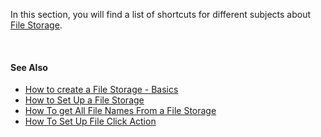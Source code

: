 In this section, you will find a list of shortcuts for different subjects about  [File Storage](../../filestorage/index.md).

<br/>

#### See Also  

* [How to create a File Storage - Basics](creatingfilestorage.md)
* [How to Set Up a File Storage](settingfilestorage.md)
* [How To get All File Names From a File Storage](filenames.md)
* [How To Set Up File Click Action](fileclickaction.md)

